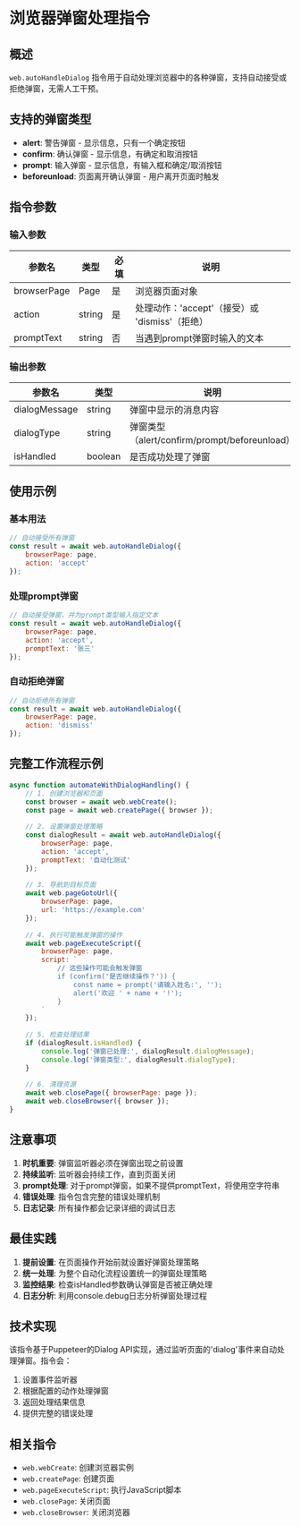 # 浏览器弹窗处理指令

## 概述

`web.autoHandleDialog` 指令用于自动处理浏览器中的各种弹窗，支持自动接受或拒绝弹窗，无需人工干预。

## 支持的弹窗类型

- **alert**: 警告弹窗 - 显示信息，只有一个确定按钮
- **confirm**: 确认弹窗 - 显示信息，有确定和取消按钮
- **prompt**: 输入弹窗 - 显示信息，有输入框和确定/取消按钮
- **beforeunload**: 页面离开确认弹窗 - 用户离开页面时触发

## 指令参数

### 输入参数

| 参数名 | 类型 | 必填 | 说明 |
|--------|------|------|------|
| browserPage | Page | 是 | 浏览器页面对象 |
| action | string | 是 | 处理动作：'accept'（接受）或 'dismiss'（拒绝） |
| promptText | string | 否 | 当遇到prompt弹窗时输入的文本 |

### 输出参数

| 参数名 | 类型 | 说明 |
|--------|------|------|
| dialogMessage | string | 弹窗中显示的消息内容 |
| dialogType | string | 弹窗类型（alert/confirm/prompt/beforeunload） |
| isHandled | boolean | 是否成功处理了弹窗 |

## 使用示例

### 基本用法

```javascript
// 自动接受所有弹窗
const result = await web.autoHandleDialog({
    browserPage: page,
    action: 'accept'
});
```

### 处理prompt弹窗

```javascript
// 自动接受弹窗，并为prompt类型输入指定文本
const result = await web.autoHandleDialog({
    browserPage: page,
    action: 'accept',
    promptText: '张三'
});
```

### 自动拒绝弹窗

```javascript
// 自动拒绝所有弹窗
const result = await web.autoHandleDialog({
    browserPage: page,
    action: 'dismiss'
});
```

## 完整工作流程示例

```javascript
async function automateWithDialogHandling() {
    // 1. 创建浏览器和页面
    const browser = await web.webCreate();
    const page = await web.createPage({ browser });
    
    // 2. 设置弹窗处理策略
    const dialogResult = await web.autoHandleDialog({
        browserPage: page,
        action: 'accept',
        promptText: '自动化测试'
    });
    
    // 3. 导航到目标页面
    await web.pageGotoUrl({
        browserPage: page,
        url: 'https://example.com'
    });
    
    // 4. 执行可能触发弹窗的操作
    await web.pageExecuteScript({
        browserPage: page,
        script: `
            // 这些操作可能会触发弹窗
            if (confirm('是否继续操作？')) {
                const name = prompt('请输入姓名:', '');
                alert('欢迎 ' + name + '!');
            }
        `
    });
    
    // 5. 检查处理结果
    if (dialogResult.isHandled) {
        console.log('弹窗已处理:', dialogResult.dialogMessage);
        console.log('弹窗类型:', dialogResult.dialogType);
    }
    
    // 6. 清理资源
    await web.closePage({ browserPage: page });
    await web.closeBrowser({ browser });
}
```

## 注意事项

1. **时机重要**: 弹窗监听器必须在弹窗出现之前设置
2. **持续监听**: 监听器会持续工作，直到页面关闭
3. **prompt处理**: 对于prompt弹窗，如果不提供promptText，将使用空字符串
4. **错误处理**: 指令包含完整的错误处理机制
5. **日志记录**: 所有操作都会记录详细的调试日志

## 最佳实践

1. **提前设置**: 在页面操作开始前就设置好弹窗处理策略
2. **统一处理**: 为整个自动化流程设置统一的弹窗处理策略
3. **监控结果**: 检查isHandled参数确认弹窗是否被正确处理
4. **日志分析**: 利用console.debug日志分析弹窗处理过程

## 技术实现

该指令基于Puppeteer的Dialog API实现，通过监听页面的'dialog'事件来自动处理弹窗。指令会：

1. 设置事件监听器
2. 根据配置的动作处理弹窗
3. 返回处理结果信息
4. 提供完整的错误处理

## 相关指令

- `web.webCreate`: 创建浏览器实例
- `web.createPage`: 创建页面
- `web.pageExecuteScript`: 执行JavaScript脚本
- `web.closePage`: 关闭页面
- `web.closeBrowser`: 关闭浏览器 